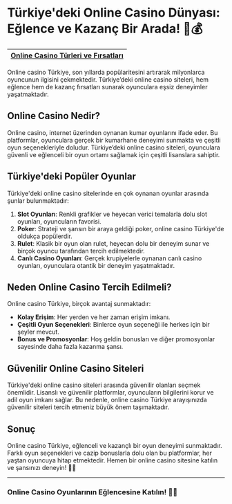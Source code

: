 # Türkiye'deki Online Casino Dünyası: Eğlence ve Kazanç Bir Arada! 🎰💰

| [Online Casino Türleri ve Fırsatları](https://casinotr.link/gWCRZ4) |
|----------------------------------------------------------|

Online casino Türkiye, son yıllarda popülaritesini artırarak milyonlarca oyuncunun ilgisini çekmektedir. Türkiye’deki online casino siteleri, hem eğlence hem de kazanç fırsatları sunarak oyunculara eşsiz deneyimler yaşatmaktadır. 

## Online Casino Nedir?

Online casino, internet üzerinden oynanan kumar oyunlarını ifade eder. Bu platformlar, oyunculara gerçek bir kumarhane deneyimi sunmakta ve çeşitli oyun seçenekleriyle doludur. Türkiye’deki online casino siteleri, oyunculara güvenli ve eğlenceli bir oyun ortamı sağlamak için çeşitli lisanslara sahiptir.

## Türkiye'deki Popüler Oyunlar

Türkiye'deki online casino sitelerinde en çok oynanan oyunlar arasında şunlar bulunmaktadır:

1. **Slot Oyunları**: Renkli grafikler ve heyecan verici temalarla dolu slot oyunları, oyuncuların favorisi.
2. **Poker**: Strateji ve şansın bir araya geldiği poker, online casino Türkiye'de oldukça popülerdir.
3. **Rulet**: Klasik bir oyun olan rulet, heyecan dolu bir deneyim sunar ve birçok oyuncu tarafından tercih edilmektedir.
4. **Canlı Casino Oyunları**: Gerçek krupiyelerle oynanan canlı casino oyunları, oyunculara otantik bir deneyim yaşatmaktadır.

## Neden Online Casino Tercih Edilmeli?

Online casino Türkiye, birçok avantaj sunmaktadır:

- **Kolay Erişim**: Her yerden ve her zaman erişim imkanı.
- **Çeşitli Oyun Seçenekleri**: Binlerce oyun seçeneği ile herkes için bir şeyler mevcut.
- **Bonus ve Promosyonlar**: Hoş geldin bonusları ve diğer promosyonlar sayesinde daha fazla kazanma şansı.

## Güvenilir Online Casino Siteleri

Türkiye'deki online casino siteleri arasında güvenilir olanları seçmek önemlidir. Lisanslı ve güvenilir platformlar, oyuncuların bilgilerini korur ve adil oyun imkanı sağlar. Bu nedenle, online casino Türkiye arayışınızda güvenilir siteleri tercih etmeniz büyük önem taşımaktadır.

## Sonuç

Online casino Türkiye, eğlenceli ve kazançlı bir oyun deneyimi sunmaktadır. Farklı oyun seçenekleri ve cazip bonuslarla dolu olan bu platformlar, her yaştan oyuncuya hitap etmektedir. Hemen bir online casino sitesine katılın ve şansınızı deneyin! 🎲🤑

---

### Online Casino Oyunlarının Eğlencesine Katılın! 🌟🎉
